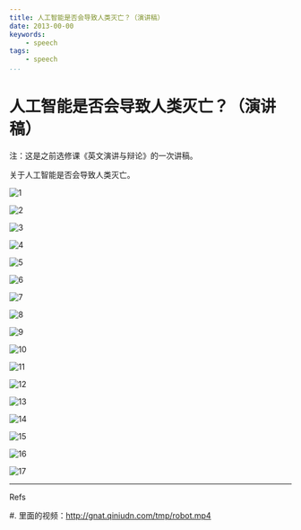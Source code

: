 ```yaml
---
title: 人工智能是否会导致人类灭亡？（演讲稿）
date: 2013-00-00
keywords:
    - speech
tags:
    - speech
...
```


人工智能是否会导致人类灭亡？（演讲稿）
=====================================

注：这是之前选修课《英文演讲与辩论》的一次讲稿。

关于人工智能是否会导致人类灭亡。

![1](http://gnat.qiniudn.com/speech/robot-0.jpg)

![2](http://gnat.qiniudn.com/speech/robot-1.jpg)

![3](http://gnat.qiniudn.com/speech/robot-2.jpg)

![4](http://gnat.qiniudn.com/speech/robot-3.jpg)

![5](http://gnat.qiniudn.com/speech/robot-4.jpg)

![6](http://gnat.qiniudn.com/speech/robot-5.jpg)

![7](http://gnat.qiniudn.com/speech/robot-6.jpg)

![8](http://gnat.qiniudn.com/speech/robot-7.jpg)

![9](http://gnat.qiniudn.com/speech/robot-8.jpg)

![10](http://gnat.qiniudn.com/speech/robot-9.jpg)

![11](http://gnat.qiniudn.com/speech/robot-10.jpg)

![12](http://gnat.qiniudn.com/speech/robot-11.jpg)

![13](http://gnat.qiniudn.com/speech/robot-12.jpg)

![14](http://gnat.qiniudn.com/speech/robot-13.jpg)

![15](http://gnat.qiniudn.com/speech/robot-14.jpg)

![16](http://gnat.qiniudn.com/speech/robot-15.jpg)

![17](http://gnat.qiniudn.com/speech/robot-16.jpg)

---

Refs

#. 里面的视频：<http://gnat.qiniudn.com/tmp/robot.mp4>
